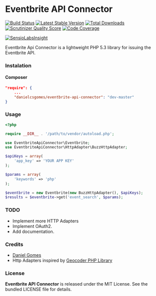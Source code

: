 Eventbrite API Connector
========================

[![Build Status](https://travis-ci.org/danielcsgomes/EventbriteApiConnector.png?branch=master)](https://travis-ci.org/danielcsgomes/EventbriteApiConnector) [![Latest Stable Version](https://poser.pugx.org/danielcsgomes/eventbrite-api-connector/v/stable.png)](https://packagist.org/packages/danielcsgomes/eventbrite-api-connector) [![Total Downloads](https://poser.pugx.org/danielcsgomes/eventbrite-api-connector/downloads.png)](https://packagist.org/packages/danielcsgomes/eventbrite-api-connector) [![Scrutinizer Quality Score](https://scrutinizer-ci.com/g/danielcsgomes/EventbriteApiConnector/badges/quality-score.png?s=1a8f2259185123eb812dd489793c22c5d7cdb641)](https://scrutinizer-ci.com/g/danielcsgomes/EventbriteApiConnector/) [![Code Coverage](https://scrutinizer-ci.com/g/danielcsgomes/EventbriteApiConnector/badges/coverage.png?s=90d3ce083a76083f6dcbeed1cdd74dd0874e2c66)](https://scrutinizer-ci.com/g/danielcsgomes/EventbriteApiConnector/)

[![SensioLabsInsight](https://insight.sensiolabs.com/projects/159123de-9d05-4af3-a650-6e8ea7aadaea/big.png)](https://insight.sensiolabs.com/projects/159123de-9d05-4af3-a650-6e8ea7aadaea)

Eventbrite Api Connector is a lightweight PHP 5.3 library for issuing the Eventbrite API.

### Instalation

#### Composer

```json
"require": {
    ...
    "danielcsgomes/eventbrite-api-connector": "dev-master"
}
```

### Usage

```php
<?php

require __DIR__ . '/path/to/vendor/autoload.php';

use EventbriteApiConnector\Eventbrite;
use EventbriteApiConnector\HttpAdapter\BuzzHttpAdapter;

$apiKeys = array(
    'app_key' => 'YOUR APP KEY'
);

$params = array(
    'keywords' => 'php'
);

$eventbrite = new Eventbrite(new BuzzHttpAdapter(), $apiKeys);
$results = $eventbrite->get('event_search', $params);
```

### TODO

 * Implement more HTTP Adapters
 * Implement OAuth2.
 * Add documentation.

### Credits

 * [Daniel Gomes](https://github.com/danielcsgomes)
 * Http Adapters inspired by [Geocoder PHP Library](https://github.com/geocoder-php/Geocoder)

### License

**Eventbrite API Connector** is released under the MIT License. See the bundled LICENSE file for details.
